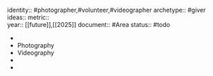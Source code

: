 identity:: #photographer,#volunteer,#videographer
archetype:: #giver
ideas:: 
metric::  
year:: [[future]],[[2025]]
document:: #Area
status:: #todo

-
- Photography
- Videography
-
-
